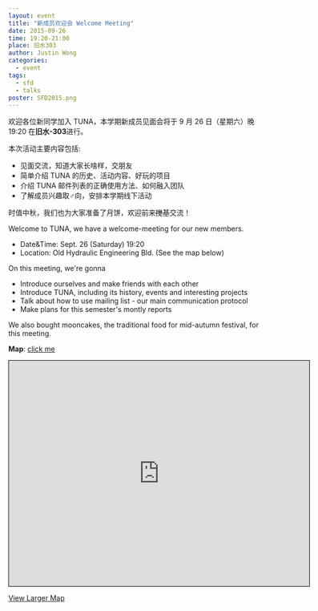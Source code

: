 ```yaml
---
layout: event
title: "新成员欢迎会 Welcome Meeting"
date: 2015-09-26
time: 19:20-21:00
place: 旧水303
author: Justin Wong
categories:
  - event
tags:
  - sfd
  - talks
poster: SFD2015.png
---
```


欢迎各位新同学加入 TUNA，本学期新成员见面会将于 9 月 26 日（星期六）晚 19:20 在**旧水-303**进行。

本次活动主要内容包括:

- 见面交流，知道大家长啥样，交朋友
- 简单介绍 TUNA 的历史、活动内容、好玩的项目
- 介绍 TUNA 邮件列表的正确使用方法、如何融入团队
- 了解成员兴趣取♂向，安排本学期线下活动

时值中秋，我们也为大家准备了月饼，欢迎前来<s>搅基</s>交流！

Welcome to TUNA, we have a welcome-meeting for our new members.

- Date&Time: Sept. 26 (Saturday) 19:20
- Location: Old Hydraulic Engineering Bld.  (See the map below)

On this meeting, we're gonna

- Introduce ourselves and make friends with each other
- Introduce TUNA, including its history, events and interesting projects
- Talk about how to use mailing list - our main communication protocol
- Make plans for this semester's montly reports

We also bought mooncakes, the traditional food for mid-autumn festival, for this meeting.

**Map**:  <a class="visible-xs" href="http://www.openstreetmap.org/?mlat=40.00052&amp;mlon=116.31962#map=18/40.00052/116.31962">click me</a>

<iframe class="hidden-xs" width="600" height="450" frameborder="0" scrolling="no" marginheight="0" marginwidth="0" src="http://www.openstreetmap.org/export/embed.html?bbox=116.31514728069304%2C39.99864886305196%2C116.32408440113068%2C40.00238837283399&amp;layer=mapnik&amp;marker=40.00051864354287%2C116.31961584091187" style="border: 1px solid black"></iframe>

<a class="hidden-xs" href="http://www.openstreetmap.org/?mlat=40.00052&amp;mlon=116.31962#map=18/40.00052/116.31962">View Larger Map</a>
